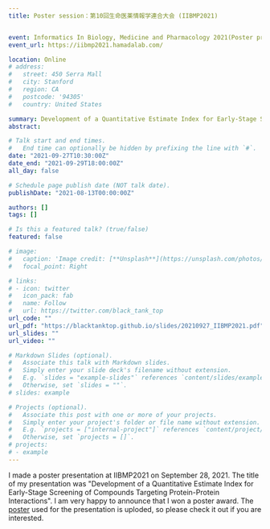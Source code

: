 ```yaml
---
title: Poster session：第10回生命医薬情報学連合大会 (IIBMP2021) 


event: Informatics In Biology, Medicine and Pharmacology 2021(Poster presentation)
event_url: https://iibmp2021.hamadalab.com/

location: Online
# address:
#   street: 450 Serra Mall
#   city: Stanford
#   region: CA
#   postcode: '94305'
#   country: United States

summary: Development of a Quantitative Estimate Index for Early-Stage Screening of Compounds Targeting Protein-Protein Interactions
abstract: 

# Talk start and end times.
#   End time can optionally be hidden by prefixing the line with `#`.
date: "2021-09-27T10:30:00Z"
date_end: "2021-09-29T18:00:00Z"
all_day: false

# Schedule page publish date (NOT talk date).
publishDate: "2021-08-13T00:00:00Z"

authors: []
tags: []

# Is this a featured talk? (true/false)
featured: false

# image:
#   caption: 'Image credit: [**Unsplash**](https://unsplash.com/photos/bzdhc5b3Bxs)'
#   focal_point: Right

# links:
# - icon: twitter
#   icon_pack: fab
#   name: Follow
#   url: https://twitter.com/black_tank_top
url_code: ""
url_pdf: "https://blacktanktop.github.io/slides/20210927_IIBMP2021.pdf"
url_slides: ""
url_video: ""

# Markdown Slides (optional).
#   Associate this talk with Markdown slides.
#   Simply enter your slide deck's filename without extension.
#   E.g. `slides = "example-slides"` references `content/slides/example-slides.md`.
#   Otherwise, set `slides = ""`.
# slides: example

# Projects (optional).
#   Associate this post with one or more of your projects.
#   Simply enter your project's folder or file name without extension.
#   E.g. `projects = ["internal-project"]` references `content/project/deep-learning/index.md`.
#   Otherwise, set `projects = []`.
# projects:
# - example
---
```


I made a poster presentation at IIBMP2021 on September 28, 2021. The title of my presentation was "Development of a Quantitative Estimate Index for Early-Stage Screening of Compounds Targeting Protein-Protein Interactions". I am very happy to announce that I won a poster award.
The [poster](https://blacktanktop.github.io/slides/20210927_IIBMP2021.pdf) used for the presentation is uploded, so please check it out if you are interested.

<!-- {{% callout note %}}
Click on the **Slides** button above to view the built-in slides feature.
{{% /callout %}} -->

<!-- Slides can be added in a few ways:

- **Create** slides using Wowchemy's [*Slides*](https://wowchemy.com/docs/managing-content/#create-slides) feature and link using `slides` parameter in the front matter of the talk file
- **Upload** an existing slide deck to `static/` and link using `url_slides` parameter in the front matter of the talk file
- **Embed** your slides (e.g. Google Slides) or presentation video on this page using [shortcodes](https://wowchemy.com/docs/writing-markdown-latex/).

Further event details, including [page elements](https://wowchemy.com/docs/writing-markdown-latex/) such as image galleries, can be added to the body of this page. -->
